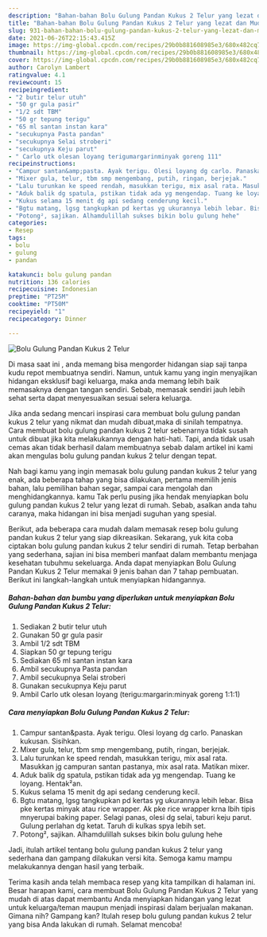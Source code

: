 ```yaml
---
description: "Bahan-bahan Bolu Gulung Pandan Kukus 2 Telur yang lezat dan Mudah Dibuat"
title: "Bahan-bahan Bolu Gulung Pandan Kukus 2 Telur yang lezat dan Mudah Dibuat"
slug: 931-bahan-bahan-bolu-gulung-pandan-kukus-2-telur-yang-lezat-dan-mudah-dibuat
date: 2021-06-26T22:15:43.415Z
image: https://img-global.cpcdn.com/recipes/29b0b881608985e3/680x482cq70/bolu-gulung-pandan-kukus-2-telur-foto-resep-utama.jpg
thumbnail: https://img-global.cpcdn.com/recipes/29b0b881608985e3/680x482cq70/bolu-gulung-pandan-kukus-2-telur-foto-resep-utama.jpg
cover: https://img-global.cpcdn.com/recipes/29b0b881608985e3/680x482cq70/bolu-gulung-pandan-kukus-2-telur-foto-resep-utama.jpg
author: Carolyn Lambert
ratingvalue: 4.1
reviewcount: 15
recipeingredient:
- "2 butir telur utuh"
- "50 gr gula pasir"
- "1/2 sdt TBM"
- "50 gr tepung terigu"
- "65 ml santan instan kara"
- "secukupnya Pasta pandan"
- "secukupnya Selai stroberi"
- "secukupnya Keju parut"
- " Carlo utk olesan loyang terigumargarinminyak goreng 111"
recipeinstructions:
- "Campur santan&amp;pasta. Ayak terigu. Olesi loyang dg carlo. Panaskan kukusan. Sisihkan."
- "Mixer gula, telur, tbm smp mengembang, putih, ringan, berjejak."
- "Lalu turunkan ke speed rendah, masukkan terigu, mix asal rata. Masukkan jg campuran santan pastanya, mix asal rata. Matikan mixer."
- "Aduk balik dg spatula, pstikan tidak ada yg mengendap. Tuang ke loyang. Hentak²an."
- "Kukus selama 15 menit dg api sedang cenderung kecil."
- "Bgtu matang, lgsg tangkupkan pd kertas yg ukurannya lebih lebar. Bisa pke kertas minyak atau rice wrapper. Ak pke rice wrapper krna lbih tipis mnyerupai baking paper. Selagi panas, olesi dg selai, taburi keju parut. Gulung perlahan dg ketat. Taruh di kulkas spya lebih set."
- "Potong², sajikan. Alhamdulillah sukses bikin bolu gulung hehe"
categories:
- Resep
tags:
- bolu
- gulung
- pandan

katakunci: bolu gulung pandan 
nutrition: 136 calories
recipecuisine: Indonesian
preptime: "PT25M"
cooktime: "PT50M"
recipeyield: "1"
recipecategory: Dinner

---
```



![Bolu Gulung Pandan Kukus 2 Telur](https://img-global.cpcdn.com/recipes/29b0b881608985e3/680x482cq70/bolu-gulung-pandan-kukus-2-telur-foto-resep-utama.jpg)

Di masa  saat ini , anda memang bisa mengorder hidangan siap saji tanpa kudu repot membuatnya sendiri. Namun, untuk kamu yang ingin menyajikan hidangan eksklusif bagi keluarga, maka anda memang lebih baik memasaknya dengan tangan sendiri. Sebab, memasak sendiri jauh lebih sehat serta dapat menyesuaikan sesuai selera keluarga.

Jika anda sedang mencari inspirasi cara membuat bolu gulung pandan kukus 2 telur yang nikmat dan mudah dibuat,maka di sinilah tempatnya. Cara membuat bolu gulung pandan kukus 2 telur  sebenarnya tidak susah untuk dibuat jika kita melakukannya dengan hati-hati. Tapi, anda tidak usah cemas akan tidak berhasil dalam membuatnya 
sebab dalam artikel ini kami akan mengulas bolu gulung pandan kukus 2 telur dengan tepat.  



Nah bagi kamu yang ingin memasak bolu gulung pandan kukus 2 telur yang enak, ada beberapa tahap yang bisa dilakukan, pertama memilih jenis bahan, lalu pemilihan bahan segar, sampai cara mengolah dan menghidangkannya. kamu Tak perlu pusing jika hendak menyiapkan bolu gulung pandan kukus 2 telur yang lezat di rumah. Sebab, asalkan anda  tahu caranya, maka hidangan ini bisa menjadi suguhan yang spesial.

Berikut, ada beberapa cara mudah dalam memasak resep bolu gulung pandan kukus 2 telur yang siap dikreasikan. Sekarang, yuk kita coba ciptakan bolu gulung pandan kukus 2 telur sendiri di rumah. Tetap berbahan yang sederhana, sajian ini bisa memberi manfaat dalam membantu menjaga kesehatan tubuhmu sekeluarga. Anda dapat menyiapkan Bolu Gulung Pandan Kukus 2 Telur memakai 9 jenis bahan dan 7 tahap pembuatan. Berikut ini langkah-langkah untuk menyiapkan hidangannya.

<!--inarticleads1-->

##### Bahan-bahan dan bumbu yang diperlukan untuk menyiapkan Bolu Gulung Pandan Kukus 2 Telur:

1. Sediakan 2 butir telur utuh
1. Gunakan 50 gr gula pasir
1. Ambil 1/2 sdt TBM
1. Siapkan 50 gr tepung terigu
1. Sediakan 65 ml santan instan kara
1. Ambil secukupnya Pasta pandan
1. Ambil secukupnya Selai stroberi
1. Gunakan secukupnya Keju parut
1. Ambil  Carlo utk olesan loyang (terigu:margarin:minyak goreng 1:1:1)




<!--inarticleads2-->

##### Cara menyiapkan Bolu Gulung Pandan Kukus 2 Telur:

1. Campur santan&amp;pasta. Ayak terigu. Olesi loyang dg carlo. Panaskan kukusan. Sisihkan.
1. Mixer gula, telur, tbm smp mengembang, putih, ringan, berjejak.
1. Lalu turunkan ke speed rendah, masukkan terigu, mix asal rata. Masukkan jg campuran santan pastanya, mix asal rata. Matikan mixer.
1. Aduk balik dg spatula, pstikan tidak ada yg mengendap. Tuang ke loyang. Hentak²an.
1. Kukus selama 15 menit dg api sedang cenderung kecil.
1. Bgtu matang, lgsg tangkupkan pd kertas yg ukurannya lebih lebar. Bisa pke kertas minyak atau rice wrapper. Ak pke rice wrapper krna lbih tipis mnyerupai baking paper. Selagi panas, olesi dg selai, taburi keju parut. Gulung perlahan dg ketat. Taruh di kulkas spya lebih set.
1. Potong², sajikan. Alhamdulillah sukses bikin bolu gulung hehe




Jadi, itulah artikel tentang  bolu gulung pandan kukus 2 telur  yang sederhana dan gampang dilakukan versi kita. Semoga kamu mampu melakukannya dengan hasil yang terbaik. 

Terima kasih anda telah membaca resep yang kita tampilkan di halaman ini. Besar harapan kami, cara membuat  Bolu Gulung Pandan Kukus 2 Telur yang mudah di atas dapat membantu Anda menyiapkan hidangan yang lezat untuk keluarga/teman maupun menjadi inspirasi dalam berjualan makanan. Gimana nih? Gampang kan? Itulah resep bolu gulung pandan kukus 2 telur yang bisa Anda lakukan di rumah. Selamat mencoba!

